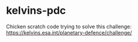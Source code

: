 # kelvins-pdc
Chicken scratch code trying to solve this challenge: https://kelvins.esa.int/planetary-defence/challenge/ 
